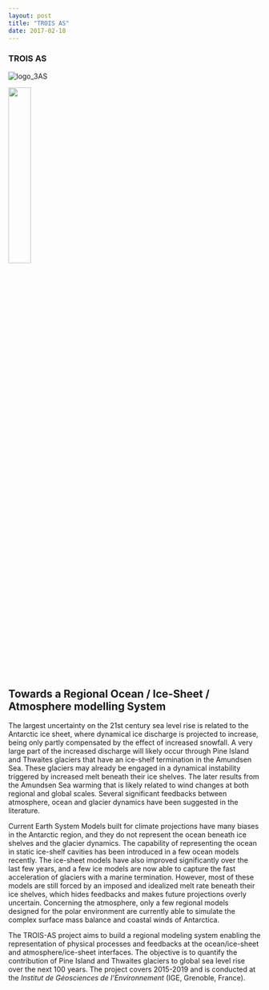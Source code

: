 ```yaml
---
layout: post
title: "TROIS AS"
date: 2017-02-18
---
```


### TROIS AS

![logo_3AS]({{site.url}}projects_dir/img/trois_as_original_text.png)

<div>
<img src="{{site.url}}projects_dir/img/trois_as_original_text.png" width="30%" height="30%"/>
</div>

## Towards a Regional Ocean / Ice-Sheet / Atmosphere modelling System

The largest uncertainty on the 21st century sea level rise is related to the Antarctic ice sheet, where dynamical ice discharge is projected to increase, being only partly compensated by the effect of increased snowfall. A very large part of the increased discharge will likely occur through Pine Island and Thwaites glaciers that have an ice-shelf termination in the Amundsen Sea. These glaciers may already be engaged in a dynamical instability triggered by increased melt beneath their ice shelves. The later results from the Amundsen Sea warming that is likely related to wind changes at both regional and global scales. Several significant feedbacks between atmosphere, ocean and glacier dynamics have been suggested in the literature.

Current Earth System Models built for climate projections have many biases in the Antarctic region, and they do not represent the ocean beneath ice shelves and the glacier dynamics. The capability of representing the ocean in static ice-shelf cavities has been introduced in a few ocean models recently. The ice-sheet models have also improved significantly over the last few years, and a few ice models are now able to capture the fast acceleration of glaciers with a marine termination. However, most of these models are still forced by an imposed and idealized melt rate beneath their ice shelves, which hides feedbacks and makes future projections overly uncertain. Concerning the atmosphere, only a few regional models designed for the polar environment are currently able to simulate the complex surface mass balance and coastal winds of Antarctica.

The TROIS-AS project aims to build a regional modeling system enabling the representation of physical processes and feedbacks at the ocean/ice-sheet and atmosphere/ice-sheet interfaces. The objective is to quantify the contribution of Pine Island and Thwaites glaciers to global sea level rise over the next 100 years. The project covers 2015-2019 and is conducted at the *Institut de Géosciences de l’Environnement* (IGE, Grenoble, France). 

